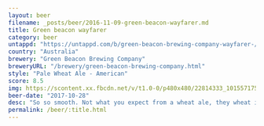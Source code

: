 ```yaml
---
layout: beer
filename: _posts/beer/2016-11-09-green-beacon-wayfarer.md
title: Green beacon wayfarer
category: beer
untappd: "https://untappd.com/b/green-beacon-brewing-company-wayfarer-/746072"
country: "Australia"
brewery: "Green Beacon Brewing Company"
breweryURL: "/brewery/green-beacon-brewing-company.html"
style: "Pale Wheat Ale - American"
score: 8.5
img: https://scontent.xx.fbcdn.net/v/t1.0-0/p480x480/22814333_10155717528133745_7992357262081617651_n.jpg?oh=26a1c818d4e19552172d45cad4446886&oe=5AB4F14A
beer-date: "2017-10-28"
desc: "So so smooth. Not what you expect from a wheat ale, they wheat is mild and comes through a little fruity instead. Great session beer"
permalink: /beer/:title.html
---
```

